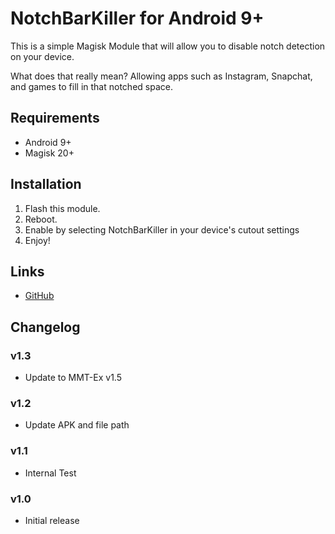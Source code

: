 # NotchBarKiller for Android 9+

This is a simple Magisk Module that will allow you to disable notch detection on your device.

What does that really mean?
Allowing apps such as Instagram, Snapchat, and games to fill in that notched space.


## Requirements
- Android 9+
- Magisk 20+

## Installation
1. Flash this module.
2. Reboot.
3. Enable by selecting NotchBarKiller in your device's cutout settings
4. Enjoy!

## Links
- [GitHub](https://github.com/Magisk-Modules-Alt-Repo/NotchBarKiller) 

## Changelog
### v1.3
- Update to MMT-Ex v1.5
### v1.2
- Update APK and file path
### v1.1
- Internal Test
### v1.0
- Initial release

